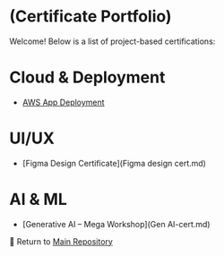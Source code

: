 
# (Certificate Portfolio)

Welcome! Below is a list of project-based certifications:

# Cloud & Deployment
- [AWS App Deployment](https://github.com/pullamsettymaanasa/Certificate-Portfolio/blob/main/PROJECT/Aws%20Application%20cert.md)

# UI/UX
- [Figma Design Certificate](Figma design cert.md)

# AI & ML
- [Generative AI – Mega Workshop](Gen AI-cert.md)


🧭 Return to [Main Repository](../README.md)
